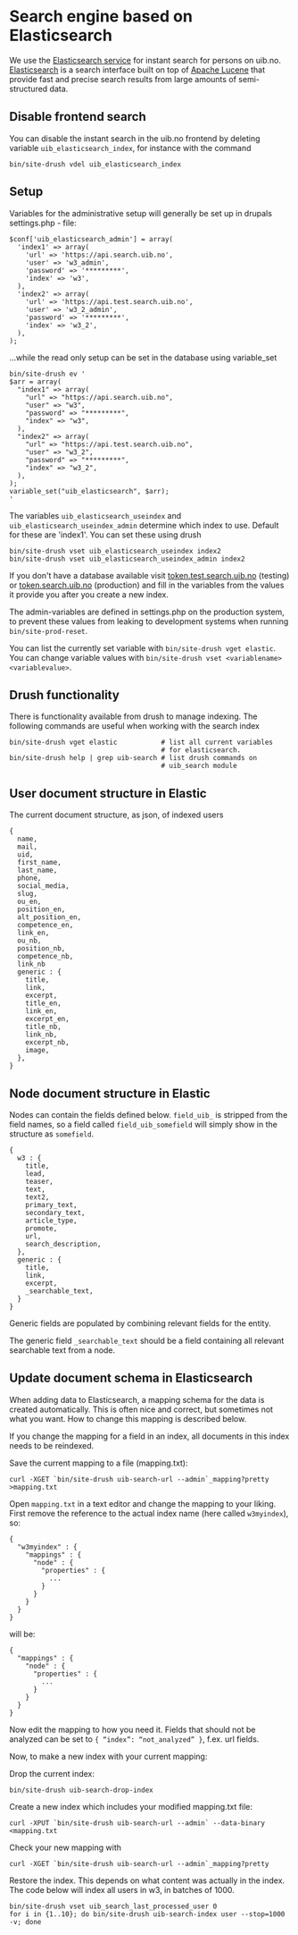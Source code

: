 # Search engine based on Elasticsearch

We use the [Elasticsearch service](https://tk.app.uib.no/node/247)
for instant search for persons on uib.no.
[Elasticsearch](https://en.wikipedia.org/wiki/Elasticsearch) is a search
interface built on top of [Apache Lucene](https://lucene.apache.org) that
provide fast and precise search results from large amounts of semi-structured
data.

## Disable frontend search
You can disable the instant search in the uib.no frontend by deleting
variable `uib_elasticsearch_index`, for instance with the command

    bin/site-drush vdel uib_elasticsearch_index

## Setup

Variables for the administrative setup will generally be set up in drupals
settings.php - file:

    $conf['uib_elasticsearch_admin'] = array(
      'index1' => array(
        'url' => 'https://api.search.uib.no',
        'user' => 'w3_admin',
        'password' => '*********',
        'index' => 'w3',
      ),
      'index2' => array(
        'url' => 'https://api.test.search.uib.no',
        'user' => 'w3_2_admin',
        'password' => '*********',
        'index' => 'w3_2',
      ),
    );

...while the read only setup can be set in the database using variable_set

    bin/site-drush ev '
    $arr = array(
      "index1" => array(
        "url" => "https://api.search.uib.no",
        "user" => "w3",
        "password" => "*********",
        "index" => "w3",
      ),
      "index2" => array(
        "url" => "https://api.test.search.uib.no",
        "user" => "w3_2",
        "password" => "*********",
        "index" => "w3_2",
      ),
    );
    variable_set("uib_elasticsearch", $arr);
    '

The variables `uib_elasticsearch_useindex` and
`uib_elasticsearch_useindex_admin` determine which index to use. Default
for these are 'index1'. You can set these using drush

    bin/site-drush vset uib_elasticsearch_useindex index2
    bin/site-drush vset uib_elasticsearch_useindex_admin index2

If you don't have a database available visit
[token.test.search.uib.no](https://token.test.search.uib.no) (testing) or
[token.search.uib.no](https://token.search.uib.no) (production)
and fill in the variables from the values it provide you after you
create a new index.

The admin-variables are defined in settings.php on the production system, to
prevent these values from leaking to development systems when running
`bin/site-prod-reset`.

You can list the currently set variable with
`bin/site-drush vget elastic`.
You can change variable values with
`bin/site-drush vset <variablename> <variablevalue>`.

## Drush functionality

There is functionality available from drush to manage
indexing. The following commands are useful when working with the search index

    bin/site-drush vget elastic           # list all current variables
                                          # for elasticsearch.
    bin/site-drush help | grep uib-search # list drush commands on
                                          # uib_search module

## User document structure in Elastic

The current document structure, as json, of indexed users

    {
      name,
      mail,
      uid,
      first_name,
      last_name,
      phone,
      social_media,
      slug,
      ou_en,
      position_en,
      alt_position_en,
      competence_en,
      link_en,
      ou_nb,
      position_nb,
      competence_nb,
      link_nb
      generic : {
        title,
        link,
        excerpt,
        title_en,
        link_en,
        excerpt_en,
        title_nb,
        link_nb,
        excerpt_nb,
        image,
      },
    }

## Node document structure in Elastic

Nodes can contain the fields defined below. `field_uib_` is stripped from the
field names, so a field called `field_uib_somefield` will simply show in the
structure as `somefield`.


    {
      w3 : {
        title,
        lead,
        teaser,
        text,
        text2,
        primary_text,
        secondary_text,
        article_type,
        promote,
        url,
        search_description,
      },
      generic : {
        title,
        link,
        excerpt,
        _searchable_text,
      }
    }

Generic fields are populated by combining relevant fields for the entity.

The generic field `_searchable_text` should be a field containing all relevant
searchable text from a node.

## Update document schema in Elasticsearch

When adding data to Elasticsearch, a mapping schema for the data is created
automatically. This is often nice and correct, but sometimes not what you want.
How to change this mapping is described below.

If you change the mapping for a field in an index, all documents in this
index needs to be reindexed.

Save the current mapping to a file (mapping.txt):

    curl -XGET `bin/site-drush uib-search-url --admin`_mapping?pretty >mapping.txt

Open `mapping.txt` in a text editor and change the mapping to your liking. First
remove the reference to the actual index name (here called `w3myindex`), so:

    {
      "w3myindex" : {
        "mappings" : {
          "node" : {
            "properties" : {
              ...
            }
          }
        }
      }
    }

will be:

    {
      "mappings" : {
        "node" : {
          "properties" : {
            ...
          }
        }
      }
    }

Now edit the mapping to how you need it. Fields that should not be analyzed can
be set to `{ “index”: “not_analyzed” }`, f.ex. url fields.

Now, to make a new index with your current mapping:

Drop the current index:

    bin/site-drush uib-search-drop-index

Create a new index which includes your modified mapping.txt file:

    curl -XPUT `bin/site-drush uib-search-url --admin` --data-binary <mapping.txt

Check your new mapping with

    curl -XGET `bin/site-drush uib-search-url --admin`_mapping?pretty

Restore the index. This depends on what content was actually in the index. The
code below will index all users in w3, in batches of 1000.

    bin/site-drush vset uib_search_last_processed_user 0
    for i in {1..10}; do bin/site-drush uib-search-index user --stop=1000 -v; done
